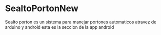 # SealtoPortonNew

Sealto porton es un sistema para manejar portones automaticos atravez de arduino y android esta es la seccion de la app android
